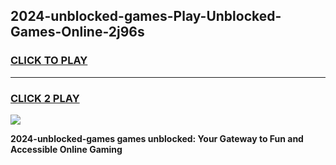 
## 2024-unblocked-games-Play-Unblocked-Games-Online-2j96s
<h3>
<a href="https://premium76.site?title=2024-unblocked-games&ref=24A">CLICK TO PLAY</a></h3>
<hr>

<h3>
<a href="https://premium76.site?title=2024-unblocked-games&ref=24A">CLICK 2 PLAY</a>
  
</h3>

<a href="https://premium76.site?title=2024-unblocked-games&ref=24A"><img src="https://clearcache.store/games.png"></a>


**2024-unblocked-games games unblocked: Your Gateway to Fun and Accessible Online Gaming**
